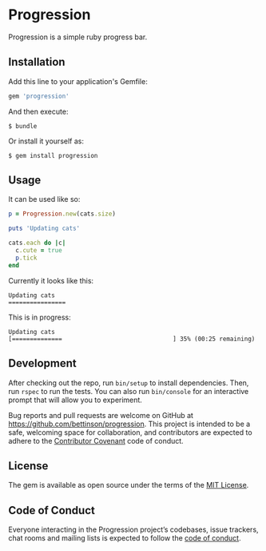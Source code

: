 # Progression

Progression is a simple ruby progress bar.

## Installation

Add this line to your application's Gemfile:

```ruby
gem 'progression'
```

And then execute:

    $ bundle

Or install it yourself as:

    $ gem install progression

## Usage

It can be used like so:

```ruby
p = Progression.new(cats.size)

puts 'Updating cats'

cats.each do |c|
  c.cute = true
  p.tick
end

```

Currently it looks like this:

```
Updating cats
================
```

This is in progress:

```
Updating cats
[==============                               ] 35% (00:25 remaining)
```


## Development

After checking out the repo, run `bin/setup` to install dependencies. Then, run `rspec` to run the tests. You can also run `bin/console` for an interactive prompt that will allow you to experiment.

Bug reports and pull requests are welcome on GitHub at https://github.com/bettinson/progression. This project is intended to be a safe, welcoming space for collaboration, and contributors are expected to adhere to the [Contributor Covenant](http://contributor-covenant.org) code of conduct.

## License

The gem is available as open source under the terms of the [MIT License](https://opensource.org/licenses/MIT).

## Code of Conduct

Everyone interacting in the Progression project’s codebases, issue trackers, chat rooms and mailing lists is expected to follow the [code of conduct](https://github.com/bettinson/progression/blob/master/CODE_OF_CONDUCT.md).
